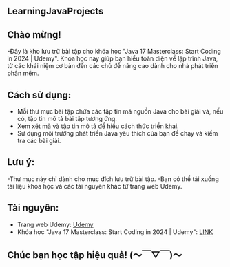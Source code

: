 ## LearningJavaProjects
## Chào mừng!

-Đây là kho lưu trữ bài tập cho khóa học "Java 17 Masterclass: Start Coding in 2024 | Udemy". Khóa học này giúp bạn hiểu toàn diện về lập trình Java, từ các khái niệm cơ bản đến các chủ đề nâng cao dành cho nhà phát triển phần mềm.

## Cách sử dụng:

- Mỗi thư mục bài tập chứa các tập tin mã nguồn Java cho bài giải và, nếu có, tập tin mô tả bài tập tương ứng.
- Xem xét mã và tập tin mô tả để hiểu cách thức triển khai.
- Sử dụng môi trường phát triển Java yêu thích của bạn để chạy và kiểm tra các bài giải.

## Lưu ý:

-Thư mục này chỉ dành cho mục đích lưu trữ bài tập.
-Bạn có thể tải xuống tài liệu khóa học và các tài nguyên khác từ trang web Udemy.

## Tài nguyên:

 - Trang web Udemy: [Udemy](https://www.udemy.com/)
 - Khóa học "Java 17 Masterclass: Start Coding in 2024 | Udemy": [LINK](https://www.udemy.com/course/java-the-complete-java-developer-course/?couponCode=KEEPLEARNING)

## Chúc bạn học tập hiệu quả! (〜￣▽￣)〜
